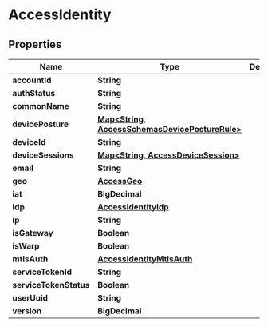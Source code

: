 

# AccessIdentity


## Properties

| Name | Type | Description | Notes |
|------------ | ------------- | ------------- | -------------|
|**accountId** | **String** |  |  [optional] |
|**authStatus** | **String** |  |  [optional] |
|**commonName** | **String** |  |  [optional] |
|**devicePosture** | [**Map&lt;String, AccessSchemasDevicePostureRule&gt;**](AccessSchemasDevicePostureRule.md) |  |  [optional] |
|**deviceId** | **String** |  |  [optional] |
|**deviceSessions** | [**Map&lt;String, AccessDeviceSession&gt;**](AccessDeviceSession.md) |  |  [optional] |
|**email** | **String** |  |  [optional] |
|**geo** | [**AccessGeo**](AccessGeo.md) |  |  [optional] |
|**iat** | **BigDecimal** |  |  [optional] |
|**idp** | [**AccessIdentityIdp**](AccessIdentityIdp.md) |  |  [optional] |
|**ip** | **String** |  |  [optional] |
|**isGateway** | **Boolean** |  |  [optional] |
|**isWarp** | **Boolean** |  |  [optional] |
|**mtlsAuth** | [**AccessIdentityMtlsAuth**](AccessIdentityMtlsAuth.md) |  |  [optional] |
|**serviceTokenId** | **String** |  |  [optional] |
|**serviceTokenStatus** | **Boolean** |  |  [optional] |
|**userUuid** | **String** |  |  [optional] |
|**version** | **BigDecimal** |  |  [optional] |



